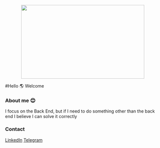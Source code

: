 <p align="center">
    <img src="https://media.giphy.com/media/iIqmM5tTjmpOB9mpbn/giphy.gif" height="240" width="400"/>
</p>

#Hello 🌎
Welcome 


### About me 😊
I focus on the Back End, but if I need to do something other than the back end I believe I can solve it correctly 

### Contact
[LinkedIn](https://www.linkedin.com/in/fairusatoir)
[Telegram](https://t.me/atoir)
